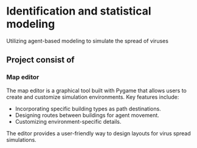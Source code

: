 # Identification and statistical modeling

Utilizing agent-based modeling to simulate the spread of viruses

## Project consist of

### Map editor

The map editor is a graphical tool built with Pygame that allows users to create and customize simulation environments. Key features include:
- Incorporating specific building types as path destinations.
- Designing routes between buildings for agent movement.
- Customizing environment-specific details.

The editor provides a user-friendly way to design layouts for virus spread simulations.

